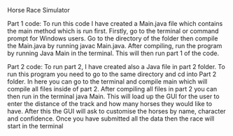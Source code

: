 Horse Race Simulator

Part 1 code:
To run this code I have created a Main.java file which contains the main method which is run first. Firstly, go to the terminal or command prompt for Windows users. Go to the directory of the folder then compile the Main.java by running javac Main.java. After compiling, run the program by running Java Main in the terminal. This will then run part 1 of the code.

Part 2 code:
To run part 2, I have created also a Java file in part 2 folder. To run this program you need to go to the same directory and cd into Part 2 folder. In here you can go to the terminal and compile main which will compile all files inside of part 2. After compiling all files in part 2 you can then run in the terminal java Main.
This will load up the GUI for the user to enter the distance of the track and how many horses they would like to have. After this the GUI will ask to customise the horses by name, character and confidence. Once you have submitted all the data then the race will start in the terminal